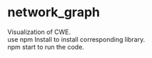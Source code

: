 # network_graph
Visualization of CWE.   
use npm Install  to install corresponding library.   
npm start to run the code.  

